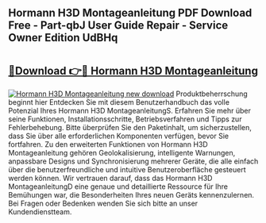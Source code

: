 ## Hormann H3D Montageanleitung PDF Download Free - Part-qbJ User Guide Repair - Service Owner Edition UdBHq

# <h2><a href="http://df8xi6.blite.top/?on=Hormann+H3D+Montageanleitung">🔗Download 👉🔴 Hormann H3D Montageanleitung</a></h2>

[![Hormann H3D Montageanleitung new download](https://i.imgur.com/lujVjoI.png)](http://df8xi6.blite.top/?on=Hormann+H3D+Montageanleitung)
Produktbeherrschung beginnt hier Entdecken Sie mit diesem Benutzerhandbuch das volle Potenzial Ihres Hormann H3D MontageanleitungS. Erfahren Sie mehr über seine Funktionen, Installationsschritte, Betriebsverfahren und Tipps zur Fehlerbehebung. Bitte überprüfen Sie den Paketinhalt, um sicherzustellen, dass Sie über alle erforderlichen Komponenten verfügen, bevor Sie fortfahren. Zu den erweiterten Funktionen von Hormann H3D Montageanleitung gehören Geolokalisierung, intelligente Warnungen, anpassbare Designs und Synchronisierung mehrerer Geräte, die alle einfach über die benutzerfreundliche und intuitive Benutzeroberfläche gesteuert werden können. Wir vertrauen darauf, dass das Hormann H3D MontageanleitungD eine genaue und detaillierte Ressource für Ihre Bemühungen war, die Besonderheiten Ihres neuen Geräts kennenzulernen. Bei Fragen oder Bedenken wenden Sie sich bitte an unser Kundendienstteam.
